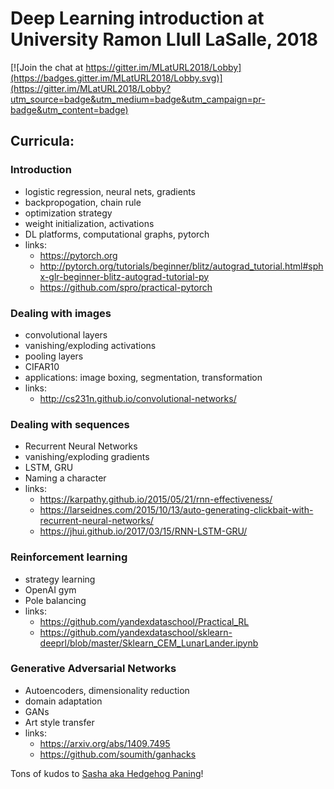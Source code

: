 
# Deep Learning introduction at University Ramon Llull LaSalle, 2018

[![Join the chat at https://gitter.im/MLatURL2018/Lobby](https://badges.gitter.im/MLatURL2018/Lobby.svg)](https://gitter.im/MLatURL2018/Lobby?utm_source=badge&utm_medium=badge&utm_campaign=pr-badge&utm_content=badge)

## Curricula:

### Introduction
- logistic regression, neural nets, gradients
- backpropogation, chain rule
- optimization strategy
- weight initialization, activations
- DL platforms, computational graphs, pytorch
- links:
    + https://pytorch.org
    + http://pytorch.org/tutorials/beginner/blitz/autograd_tutorial.html#sphx-glr-beginner-blitz-autograd-tutorial-py
    + https://github.com/spro/practical-pytorch
    
### Dealing with images
- convolutional layers
- vanishing/exploding activations
- pooling layers
- CIFAR10
- applications: image boxing, segmentation, transformation
- links:
    + http://cs231n.github.io/convolutional-networks/

### Dealing with sequences
- Recurrent Neural Networks
- vanishing/exploding gradients
- LSTM, GRU
- Naming a character
- links:
    + https://karpathy.github.io/2015/05/21/rnn-effectiveness/
    + https://larseidnes.com/2015/10/13/auto-generating-clickbait-with-recurrent-neural-networks/
    + https://jhui.github.io/2017/03/15/RNN-LSTM-GRU/

### Reinforcement learning
- strategy learning
- OpenAI gym
- Pole balancing
- links:
    + https://github.com/yandexdataschool/Practical_RL
    + https://github.com/yandexdataschool/sklearn-deeprl/blob/master/Sklearn_CEM_LunarLander.ipynb

### Generative Adversarial Networks
- Autoencoders, dimensionality reduction
- domain adaptation
- GANs
- Art style transfer
- links:
    + https://arxiv.org/abs/1409.7495
    + https://github.com/soumith/ganhacks

Tons of kudos to [Sasha aka Hedgehog Paning](https://github.com/justheuristic/)!
